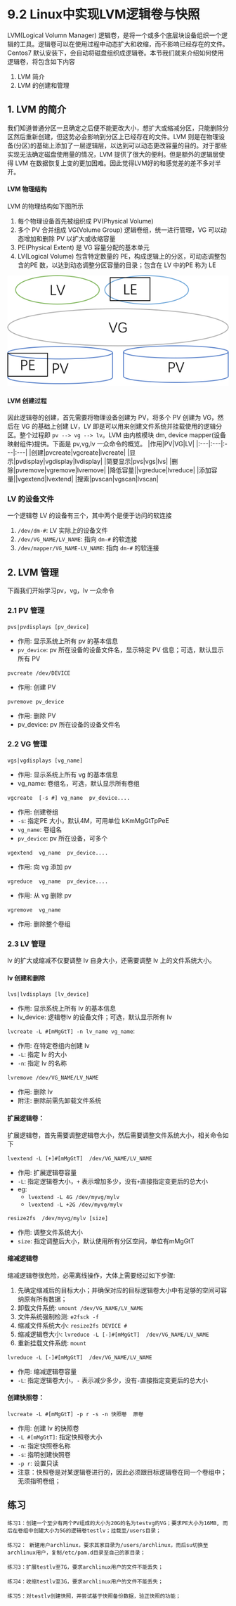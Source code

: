 # 9.2 Linux中实现LVM逻辑卷与快照
LVM(Logical Volumn Manager) 逻辑卷，是将一个或多个底层块设备组织一个逻辑的工具。逻辑卷可以在使用过程中动态扩大和收缩，而不影响已经存在的文件。Centos7 默认安装下，会自动将磁盘组织成逻辑卷。本节我们就来介绍如何使用逻辑卷，将包含如下内容
1. LVM 简介
2. LVM 的创建和管理

## 1. LVM 的简介
我们知道普通分区一旦确定之后便不能更改大小，想扩大或缩减分区，只能删除分区然后重新创建，但这势必会影响到分区上已经存在的文件。LVM 则是在物理设备(分区)的基础上添加了一层逻辑层，以达到可以动态更改容量的目的。对于那些实现无法确定磁盘使用量的情况，LVM 提供了很大的便利。但是额外的逻辑层使得 LVM 在数据恢复上变的更加困难。因此觉得LVM好的和感觉差的差不多对半开。

#### LVM 物理结构
LVM 的物理结构如下图所示
1. 每个物理设备首先被组织成 PV(Physical Volume)
2. 多个 PV 合并组成 VG(Volume Group) 逻辑卷组，统一进行管理，VG 可以动态增加和删除 PV 以扩大或收缩容量
3. PE(Physical Extent) 是 VG 容量分配的基本单元
4. LV(Logical Volume) 包含特定数量的 PE，构成逻辑上的分区，可动态调整包含的PE 数，以达到动态调整分区容量的目录；包含在 LV 中的PE 称为 LE

![LVM](../images/9/LVM.png)

#### LVM 创建过程
因此逻辑卷的创建，首先需要将物理设备创建为 PV，将多个 PV 创建为 VG，然后在 VG 的基础上创建 LV，LV 即是可以用来创建文件系统并挂载使用的逻辑分区。整个过程即 `pv --> vg --> lv`。LVM 由内核模块 dm, device mapper(设备映射组件)提供。下面是 pv,vg,lv 一众命令的概览。
|作用|PV|VG|LV|
|:---|:---|:---|:---|
|创建|pvcreate|vgcreate|lvcreate|
|显示|pvdisplay|vgdisplay|lvdisplay|
|简要显示|pvs|vgs|lvs|
|删除|pvremove|vgremove|lvremove|
|降低容量||vgreduce|lvreduce|
|添加容量||vgextend|lvextend|
|搜索|pvscan|vgscan|lvscan|


### LV 的设备文件
一个逻辑卷 LV 的设备有三个，其中两个是便于访问的软连接
1. `/dev/dm-#`: LV 实际上的设备文件
2. `/dev/VG_NAME/LV_NAME`: 指向 `dm-#` 的软连接
3. `/dev/mapper/VG_NAME-LV_NAME`: 指向 `dm-#` 的软连接

## 2. LVM 管理
下面我们开始学习pv，vg，lv 一众命令
### 2.1 PV 管理
`pvs|pvdisplays [pv_device]`
- 作用: 显示系统上所有 pv 的基本信息
- `pv_device`: pv 所在设备的设备文件名，显示特定 PV 信息；可选，默认显示所有 PV

`pvcreate /dev/DEVICE`
- 作用: 创建 PV

`pvremove pv_device`
- 作用: 删除 PV
- pv_device: pv 所在设备的设备文件名

### 2.2 VG 管理
`vgs|vgdisplays [vg_name]`
- 作用: 显示系统上所有 vg 的基本信息
- vg_name: 卷组名，可选，默认显示所有卷组

`vgcreate  [-s #] vg_name  pv_device....`
- 作用: 创建卷组
- `-s`: 指定PE 大小，默认4M，可用单位 kKmMgGtTpPeE
- `vg_name`: 卷组名
- `pv_device`: pv 所在设备，可多个

`vgextend  vg_name  pv_device....`
- 作用: 向 vg 添加 pv

`vgreduce  vg_name  pv_device....`
- 作用: 从 vg 删除 pv

`vgremove  vg_name`
- 作用: 删除整个卷组


### 2.3 LV 管理
lv 的扩大或缩减不仅要调整 lv 自身大小，还需要调整 lv 上的文件系统大小。
#### lv 创建和删除
`lvs|lvdisplays [lv_device]`
- 作用: 显示系统上所有 lv 的基本信息
- lv_device: 逻辑卷lv 的设备文件；可选，默认显示所有 lv

`lvcreate -L #[mMgGtT] -n lv_name vg_name`:
- 作用: 在特定卷组内创建 lv
- `-L`: 指定 lv 的大小
- `-n`: 指定 lv 的名称

`lvremove /dev/VG_NAME/LV_NAME`
- 作用: 删除 lv
- 附注: 删除前需先卸载文件系统

#### 扩展逻辑卷：
扩展逻辑卷，首先需要调整逻辑卷大小，然后需要调整文件系统大小，相关命令如下

`lvextend -L [+]#[mMgGtT]  /dev/VG_NAME/LV_NAME`
- 作用: 扩展逻辑卷容量
- `-L`: 指定逻辑卷大小，`+` 表示增加多少，没有`+`直接指定变更后的总大小
- eg:
    - `lvextend -L 4G /dev/myvg/mylv`
    - `lvextend -L +2G /dev/myvg/mylv`

`resize2fs  /dev/myvg/mylv [size]`
- 作用: 调整文件系统大小
- `size`: 指定调整后大小，默认使用所有分区空间，单位有mMgGtT

#### 缩减逻辑卷
缩减逻辑卷很危险，必需离线操作，大体上需要经过如下步骤:
1. 先确定缩减后的目标大小；并确保对应的目标逻辑卷大小中有足够的空间可容纳原有所有数据；
2. 卸载文件系统: `umount /dev/VG_NAME/LV_NAME`
3. 文件系统强制检测: `e2fsck -f`
4. 缩减文件系统大小: `resize2fs DEVICE #`
5. 缩减逻辑卷大小: `lvreduce -L [-]#[mMgGtT]  /dev/VG_NAME/LV_NAME`
6. 重新挂载文件系统: `mount`

`lvreduce -L [-]#[mMgGtT]  /dev/VG_NAME/LV_NAME`
- 作用: 缩减逻辑卷容量
- `-L`: 指定逻辑卷大小，`-` 表示减少多少，没有`-`直接指定变更后的总大小

#### 创建快照卷：
`lvcreate -L #[mMgGtT] -p r -s -n 快照卷  原卷`
- 作用: 创建 lv 的快照卷
- `-L #[mMgGtT]`: 指定快照卷大小
- `-n`: 指定快照卷名称
- `-s`: 指明创建快照卷
- `-p r`: 设置只读
- 注意：快照卷是对某逻辑卷进行的，因此必须跟目标逻辑卷在同一个卷组中；无须指明卷组；

## 练习
```
练习1：创建一个至少有两个PV组成的大小为20G的名为testvg的VG；要求PE大小为16MB, 而后在卷组中创建大小为5G的逻辑卷testlv；挂载至/users目录；

练习2： 新建用户archlinux，要求其家目录为/users/archlinux，而后su切换至archlinux用户，复制/etc/pam.d目录至自己的家目录；

练习3：扩展testlv至7G，要求archlinux用户的文件不能丢失；

练习4：收缩testlv至3G，要求archlinux用户的文件不能丢失；

练习5：对testlv创建快照，并尝试基于快照备份数据，验正快照的功能；
```
